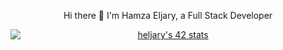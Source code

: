 <div style="text-align: center;">
    <p>Hi there 👋 I'm Hamza Eljary, a Full Stack Developer</p>
    <a href="https://github.com/heljary">
        <img src="https://badge.mediaplus.ma/greenbinary/heljary" alt="heljary's 42 stats" style="margin: 0 auto; display: block;" />
    </a>
</div>

